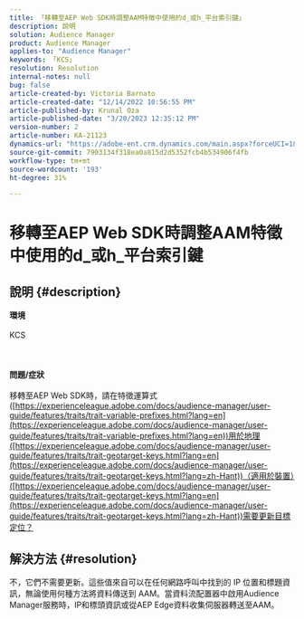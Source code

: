 ```yaml
---
title: 「移轉至AEP Web SDK時調整AAM特徵中使用的d_或h_平台索引鍵」
description: 說明
solution: Audience Manager
product: Audience Manager
applies-to: "Audience Manager"
keywords: 「KCS」
resolution: Resolution
internal-notes: null
bug: false
article-created-by: Victoria Barnato
article-created-date: "12/14/2022 10:56:55 PM"
article-published-by: Krunal Oza
article-published-date: "3/20/2023 12:35:12 PM"
version-number: 2
article-number: KA-21123
dynamics-url: "https://adobe-ent.crm.dynamics.com/main.aspx?forceUCI=1&pagetype=entityrecord&etn=knowledgearticle&id=20ba7e97-027c-ed11-81ac-6045bd006149"
source-git-commit: 7903134f318ea0a815d2d5352fcb4b534906f4fb
workflow-type: tm+mt
source-wordcount: '193'
ht-degree: 31%

---
```


# 移轉至AEP Web SDK時調整AAM特徵中使用的d_或h_平台索引鍵

## 說明 {#description}

<b>環境</b><br><br>KCS<br><br> <br><br><b>問題/症狀</b><br><br>移轉至AEP Web SDK時，請在特徵運算式([https://experienceleague.adobe.com/docs/audience-manager/user-guide/features/traits/trait-variable-prefixes.html?lang=en](https://experienceleague.adobe.com/docs/audience-manager/user-guide/features/traits/trait-variable-prefixes.html?lang=en))用於地理([https://experienceleague.adobe.com/docs/audience-manager/user-guide/features/traits/trait-geotarget-keys.html?lang=en](https://experienceleague.adobe.com/docs/audience-manager/user-guide/features/traits/trait-geotarget-keys.html?lang=zh-Hant))（適用於裝置）([https://experienceleague.adobe.com/docs/audience-manager/user-guide/features/traits/trait-geotarget-keys.html?lang=en](https://experienceleague.adobe.com/docs/audience-manager/user-guide/features/traits/trait-geotarget-keys.html?lang=zh-Hant))需要更新目標定位？<br>

## 解決方法 {#resolution}


不，它們不需要更新。這些值來自可以在任何網路呼叫中找到的 IP 位置和標題資訊，無論使用何種方法將資料傳送到 AAM。當資料流配置器中啟用Audience Manager服務時，IP和標頭資訊或從AEP Edge資料收集伺服器轉送至AAM。
